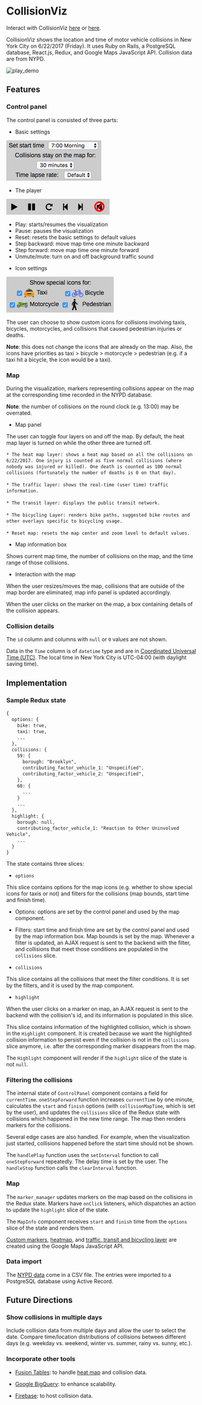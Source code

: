 # CollisionViz
Interact with CollisionViz [here](https://collisionviz.davidfeng.us/) or [here](https://collisionviz.herokuapp.com/).

CollisionViz shows the location and time of motor vehicle collisions in New York City on 6/22/2017 (Friday). It uses Ruby on Rails, a PostgreSQL database, React.js, Redux, and Google Maps JavaScript API. Collision data are from NYPD.

![play_demo](docs/play_demo.gif)

## Features
### Control panel
The control panel is consisted of three parts:

- Basic settings

![control_panel_top](docs/control_panel_top.png)

- The player

![control_panel_mid](docs/control_panel_mid.png)

  * Play: starts/resumes the visualization
  * Pause: pauses the visualization
  * Reset: resets the basic settings to default values
  * Step backward: move map time one minute backward
  * Step forward: move map time one minute forward
  * Unmute/mute: turn on and off background traffic sound

- Icon settings

![control_panel_bottom](docs/control_panel_bottom.png)

The user can choose to show custom icons for collisions involving taxis, bicycles, motorcycles, and collisions that caused pedestrian injuries or deaths.

**Note**: this does not change the icons that are already on the map. Also, the icons have priorities as taxi > bicycle > motorcycle > pedestrian (e.g. if a taxi hit a bicycle, the icon would be a taxi).

### Map

During the visualization, markers representing collisions appear on the map at the corresponding time recorded in the NYPD database.

**Note**: the number of collisions on the round clock (e.g. 13:00) may be overrated.

- Map panel

The user can toggle four layers on and off the map. By default, the heat map layer is turned on while the other three are turned off.

    * The heat map layer: shows a heat map based on all the collisions on 6/22/2017. One injury is counted as five normal collisions (where nobody was injured or killed). One death is counted as 100 normal collisions (fortunately the number of deaths is 0 on that day).

    * The traffic layer: shows the real-time (user time) traffic information.

    * The transit layer: displays the public transit network.

    * The bicycling Layer: renders bike paths, suggested bike routes and other overlays specific to bicycling usage.

    * Reset map: resets the map center and zoom level to default values.

- Map information box

Shows current map time, the number of collisions on the map, and the time range of those collisions.

- Interaction with the map

When the user resizes/moves the map, collisions that are outside of the map border are eliminated, map info panel is updated accordingly.

When the user clicks on the marker on the map, a box containing details of the collision appears.

### Collision details

The `id` column and columns with `null` or `0` values are not shown.

Data in the `Time` column is of `datetime` type and are in [Coordinated Universal Time (UTC)](https://www.wikiwand.com/en/Coordinated_Universal_Time). The local time in New York City is UTC-04:00 (with daylight saving time).

## Implementation

### Sample Redux state
```
{
  options: {
    bike: true,
    taxi: true,
    ...
  },
  collisions: {
    59: {
      borough: "Brooklyn",
      contributing_factor_vehicle_1: "Unspecified",
      contributing_factor_vehicle_2: "Unspecified",
    },
    60: {
      ...
    }
    ...
  },
  highlight: {
    borough: null,
    contributing_factor_vehicle_1: "Reaction to Other Uninvolved Vehicle",
    ...
  }
}
```

The state contains three slices:

- `options`

This slice contains options for the map icons (e.g. whether to show special icons for taxis or not) and filters for the collisions (map bounds, start time and finish time).

  * Options: options are set by the control panel and used by the map component.

  * Filters: start time and finish time are set by the control panel and used by the map information box. Map bounds is set by the map. Whenever a filter is updated, an AJAX request is sent to the backend with the filter, and collisions that meet those conditions are populated in the `collisions` slice.

- `collisions`

This slice contains all the collisions that meet the filter conditions. It is set by the filters, and it is used by the map component.

- `highlight`

When the user clicks on a marker on map, an AJAX request is sent to the backend with the collision's id, and its information is populated in this slice.

This slice contains information of the highlighted collision, which is shown in the `Highlight` component. It is created because we want the highlighted collision information to persist even if the collision is not in the `collisions` slice anymore, i.e. after the corresponding marker disappears from the map.



The `Highlight` component will render if the `highlight` slice of the state is not `null`.

### Filtering the collisions
The internal state of `ControlPanel` component contains a field for `currentTime`. `oneStepForward` function increases `currentTime` by one minute, calculates the `start` and `finish` options (with `collisionMapTime`, which is set by the user), and updates the `collisions` slice of the Redux state with collisions which happened in the new time range. The map then renders markers for the collisions.

Several edge cases are also handled. For example, when the visualization just started, collisions happened before the start time should not be shown.

The `handlePlay` function uses the `setInterval` function to call `oneStepForward` repeatedly. The delay time is set by the user. The `handleStop` function calls the `clearInterval` function.

### Map
The `marker_manager` updates markers on the map based on the collisions in the Redux state. Markers have `onClick` listeners, which dispatches an action to update the `highlight` slice of the state.

The `MapInfo` component receives `start` and `finish` time from the `options` slice of the state and renders them.

[Custom markers](https://developers.google.com/maps/documentation/javascript/custom-markers), [heatmap](https://developers.google.com/maps/documentation/javascript/heatmaplayer), and [traffic, transit and bicycling layer](https://developers.google.com/maps/documentation/javascript/trafficlayer) are created using the Google Maps JavaScript API.

### Data import
The [NYPD data][data_link] come in a CSV file. The entries were imported to a PostgreSQL database using Active Record.

[data_link]: https://data.cityofnewyork.us/Public-Safety/NYPD-Motor-Vehicle-Collisions/h9gi-nx95

## Future Directions

### Show collisions in multiple days
Include collision data from multiple days and allow the user to select the date. Compare time/location distributions of collisions between different days (e.g. weekday vs. weekend, winter vs. summer, rainy vs. sunny, etc.).

### Incorporate other tools
* [Fusion Tables](https://developers.google.com/maps/documentation/javascript/fusiontableslayer): to handle [heat map](https://developers.google.com/maps/documentation/javascript/heatmaplayer) and collision data.

* [Google BigQuery](https://cloud.google.com/bigquery/public-data/nypd-mv-collisions): to enhance scalability.

* [Firebase](https://firebase.google.com/): to host collision data.
